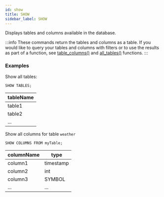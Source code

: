 ```yaml
---
id: show
title: SHOW
sidebar_label: SHOW
---
```


Displays tables and columns available in the database.

:::info
These commands return the tables and columns as a table. If you would
like to query your tables and columns with filters or to use the results as part
of a function, see [table_columns()](functionsMeta.md#table_columns) and
[all_tables()](functionsMeta.md#all_tables) functions.
:::

### Examples

Show all tables:

```questdb-sql
SHOW TABLES;
```

| tableName |
| --------- |
| table1    |
| table2    |
| ...       |

Show all columns for table `weather`

```questdb-sql
SHOW COLUMNS FROM myTable;
```

| columnName | type      |
| ---------- | --------- |
| column1    | timestamp |
| column2    | int       |
| column3    | SYMBOL    |
| ...        | ...       |

